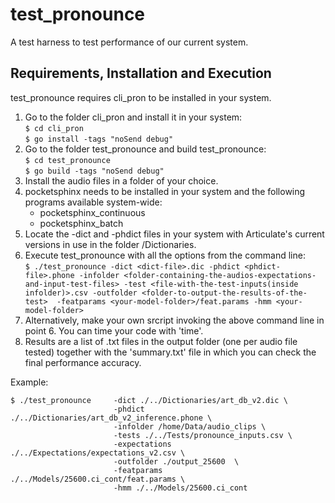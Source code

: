 # test_pronounce  
A test harness to test performance of our current system.  

##  Requirements, Installation and Execution  

test_pronounce requires cli_pron to be installed in your system.  
  
   1. Go to the folder cli_pron and install it in your system:  
  ``` $ cd cli_pron ```  
  ``` $ go install -tags "noSend debug" ```  
  2. Go to the folder test_pronounce and build test_pronounce:  
  ``` $ cd test_pronounce ```  
  ``` $ go build -tags "noSend debug" ```  
  3. Install the audio files in a folder of your choice.  
  4. pocketsphinx needs to be installed in your system and the following programs available system-wide:  
        - pocketsphinx_continuous  
        - pocketsphinx_batch  
  5. Locate the -dict and -phdict files in your system with Articulate's current versions in use in the folder /Dictionaries.  
  6. Execute test_pronounce with all the options from the command line:  
  ``` $ ./test_pronounce -dict <dict-file>.dic -phdict <phdict-file>.phone -infolder <folder-containing-the-audios-expectations-and-input-test-files> -test <file-with-the-test-inputs(inside infolder)>.csv -outfolder <folder-to-output-the-results-of-the-test>  -featparams <your-model-folder>/feat.params -hmm <your-model-folder> ```  
  7. Alternatively, make your own srcript invoking the above command line in point 6. You can time your code with 'time'.  
  8. Results are a list of .txt files in the output folder (one per audio file tested) together with  the 'summary.txt' file in which you can check the final performance accuracy.  

  Example:  

 ```
$ ./test_pronounce     -dict ./../Dictionaries/art_db_v2.dic \  
                        -phdict ./../Dictionaries/art_db_v2_inference.phone \  
                        -infolder /home/Data/audio_clips \
                        -tests ./../Tests/pronounce_inputs.csv \  
                        -expectations ./../Expectations/expectations_v2.csv \  
                        -outfolder ./output_25600  \  
                        -featparams ./../Models/25600.ci_cont/feat.params \  
                        -hmm ./../Models/25600.ci_cont 
``` 




